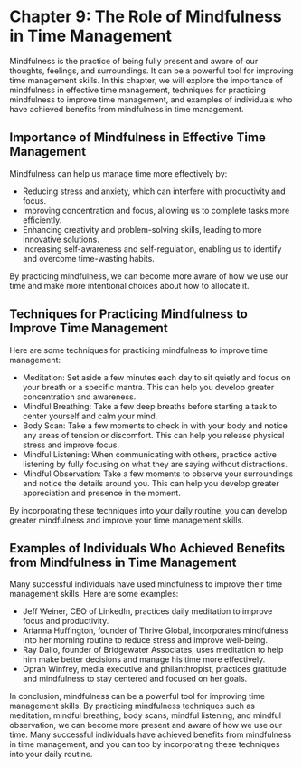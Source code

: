 Chapter 9: The Role of Mindfulness in Time Management
=====================================================

Mindfulness is the practice of being fully present and aware of our thoughts, feelings, and surroundings. It can be a powerful tool for improving time management skills. In this chapter, we will explore the importance of mindfulness in effective time management, techniques for practicing mindfulness to improve time management, and examples of individuals who have achieved benefits from mindfulness in time management.

Importance of Mindfulness in Effective Time Management
------------------------------------------------------

Mindfulness can help us manage time more effectively by:

* Reducing stress and anxiety, which can interfere with productivity and focus.
* Improving concentration and focus, allowing us to complete tasks more efficiently.
* Enhancing creativity and problem-solving skills, leading to more innovative solutions.
* Increasing self-awareness and self-regulation, enabling us to identify and overcome time-wasting habits.

By practicing mindfulness, we can become more aware of how we use our time and make more intentional choices about how to allocate it.

Techniques for Practicing Mindfulness to Improve Time Management
----------------------------------------------------------------

Here are some techniques for practicing mindfulness to improve time management:

* Meditation: Set aside a few minutes each day to sit quietly and focus on your breath or a specific mantra. This can help you develop greater concentration and awareness.
* Mindful Breathing: Take a few deep breaths before starting a task to center yourself and calm your mind.
* Body Scan: Take a few moments to check in with your body and notice any areas of tension or discomfort. This can help you release physical stress and improve focus.
* Mindful Listening: When communicating with others, practice active listening by fully focusing on what they are saying without distractions.
* Mindful Observation: Take a few moments to observe your surroundings and notice the details around you. This can help you develop greater appreciation and presence in the moment.

By incorporating these techniques into your daily routine, you can develop greater mindfulness and improve your time management skills.

Examples of Individuals Who Achieved Benefits from Mindfulness in Time Management
---------------------------------------------------------------------------------

Many successful individuals have used mindfulness to improve their time management skills. Here are some examples:

* Jeff Weiner, CEO of LinkedIn, practices daily meditation to improve focus and productivity.
* Arianna Huffington, founder of Thrive Global, incorporates mindfulness into her morning routine to reduce stress and improve well-being.
* Ray Dalio, founder of Bridgewater Associates, uses meditation to help him make better decisions and manage his time more effectively.
* Oprah Winfrey, media executive and philanthropist, practices gratitude and mindfulness to stay centered and focused on her goals.

In conclusion, mindfulness can be a powerful tool for improving time management skills. By practicing mindfulness techniques such as meditation, mindful breathing, body scans, mindful listening, and mindful observation, we can become more present and aware of how we use our time. Many successful individuals have achieved benefits from mindfulness in time management, and you can too by incorporating these techniques into your daily routine.
